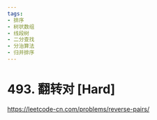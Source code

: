 ```yaml
---
tags:
- 排序
- 树状数组
- 线段树
- 二分查找
- 分治算法
- 归并排序
---
```


# 493. 翻转对 [Hard]

<https://leetcode-cn.com/problems/reverse-pairs/>
